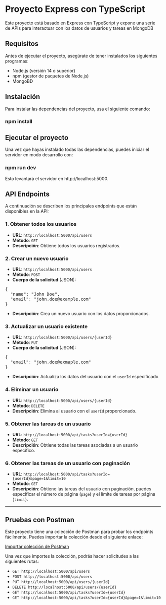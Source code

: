 # Proyecto Express con TypeScript

Este proyecto está basado en Express con TypeScript y expone una serie de APIs para interactuar con los datos de usuarios y tareas en MongoDB

## Requisitos

Antes de ejecutar el proyecto, asegúrate de tener instalados los siguientes programas:

- Node.js (versión 14 o superior)
- npm (gestor de paquetes de Node.js)
- MongoBD

## Instalación

Para instalar las dependencias del proyecto, usa el siguiente comando:

### npm install

## Ejecutar el proyecto

Una vez que hayas instalado todas las dependencias, puedes iniciar el servidor en modo desarrollo con:

### npm run dev

Esto levantará el servidor en http://localhost:5000.

## API Endpoints

A continuación se describen los principales endpoints que están disponibles en la API:

### 1. Obtener todos los usuarios

- **URL**: `http://localhost:5000/api/users`
- **Método**: `GET`
- **Descripción**: Obtiene todos los usuarios registrados.

### 2. Crear un nuevo usuario

- **URL**: `http://localhost:5000/api/users`
- **Método**: `POST`
- **Cuerpo de la solicitud** (JSON):

<pre>
{
  "name": "John Doe",
  "email": "john.doe@example.com"
}
</pre>

- **Descripción**: Crea un nuevo usuario con los datos proporcionados.

### 3. Actualizar un usuario existente

- **URL**: `http://localhost:5000/api/users/{userId}`
- **Método**: `PUT`
- **Cuerpo de la solicitud** (JSON):

<pre>
{
  "email": "john.doe@exmaple.com"
}
</pre>

- **Descripción**: Actualiza los datos del usuario con el `userId` especificado.

### 4. Eliminar un usuario

- **URL**: `http://localhost:5000/api/users/{userId}`
- **Método**: `DELETE`
- **Descripción**: Elimina al usuario con el `userId` proporcionado.

### 5. Obtener las tareas de un usuario

- **URL**: `http://localhost:5000/api/tasks?userId={userId}`
- **Método**: `GET`
- **Descripción**: Obtiene todas las tareas asociadas a un usuario específico.

### 6. Obtener las tareas de un usuario con paginación

- **URL**: `http://localhost:5000/api/tasks?userId={userId}&page=1&limit=10`
- **Método**: `GET`
- **Descripción**: Obtiene las tareas del usuario con paginación, puedes especificar el número de página (`page`) y el límite de tareas por página (`limit`).

---

## Pruebas con Postman

Este proyecto tiene una colección de Postman para probar los endpoints fácilmente. Puedes importar la colección desde el siguiente enlace:

[Importar colección de Postman](endpoints.postman_collection.json)

Una vez que importes la colección, podrás hacer solicitudes a las siguientes rutas:

- `GET http://localhost:5000/api/users`
- `POST http://localhost:5000/api/users`
- `PUT http://localhost:5000/api/users/{userId}`
- `DELETE http://localhost:5000/api/users/{userId}`
- `GET http://localhost:5000/api/tasks?userId={userId}`
- `GET http://localhost:5000/api/tasks?userId={userId}&page=1&limit=10`
